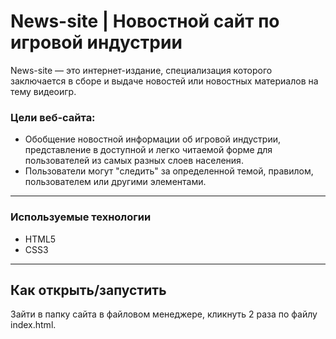 # News-site | Новостной сайт по игровой индустрии

News-site — это интернет-издание, специализация которого заключается в сборе и выдаче новостей или новостных материалов на тему видеоигр.

### Цели веб-сайта: 

- Обобщение новостной информации об игровой индустрии, представление в доступной и легко читаемой форме для пользователей из самых разных слоев населения.
- Пользователи могут "следить" за определенной темой, правилом, пользователем или другими элементами.


---
### Используемые технологии

- HTML5
- CSS3
---
## Как открыть/запустить

Зайти в папку сайта в файловом менеджере, кликнуть 2 раза по файлу index.html.